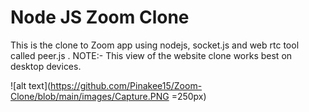 # Node JS Zoom Clone

This is the clone to Zoom app using nodejs, socket.js and web rtc tool called peer.js .
NOTE:- This view of the website clone works best on desktop devices.

![alt text](https://github.com/Pinakee15/Zoom-Clone/blob/main/images/Capture.PNG =250px)


